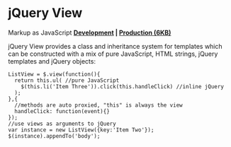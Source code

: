 jQuery View
===========
Markup as JavaScript **[Development](https://github.com/syntacticx/viewjs/zipball/master) | [Production (6KB)](https://github.com/syntacticx/viewjs/raw/master/jquery.view.min.js)**  


jQuery View provides a class and inheritance system for templates which can be constructed with a mix of pure JavaScript, HTML strings, jQuery templates and jQuery objects:

    ListView = $.view(function(){
      return this.ul( //pure JavaScript
        $(this.li('Item Three')).click(this.handleClick) //inline jQuery
      );
    },{
      //methods are auto proxied, "this" is always the view
      handleClick: function(event){}
    });
    //use views as arguments to jQuery
    var instance = new ListView({key:'Item Two'});
    $(instance).appendTo('body');
